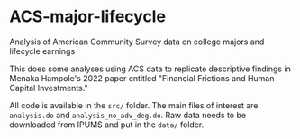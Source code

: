 # ACS-major-lifecycle
Analysis of American Community Survey data on college majors and lifecycle earnings

This does some analyses using ACS data to replicate descriptive findings in Menaka Hampole's 2022 paper entitled "Financial Frictions and Human Capital Investments."

All code is available in the `src/` folder. The main files of interest are `analysis.do` and `analysis_no_adv_deg.do`. Raw data needs to be downloaded from IPUMS and put in the `data/` folder.
